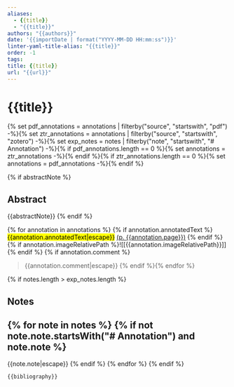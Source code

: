 ```yaml
---
aliases:
  - {{title}}
  - "{{title}}"
authors: "{{authors}}"
date: '{{importDate | format("YYYY-MM-DD HH:mm:ss")}}'
linter-yaml-title-alias: "{{title}}"
order: -1
tags: 
title: {{title}}
url: "{{url}}"
---
```


# {{title}}

{% set pdf_annotations = annotations | filterby("source", "startswith", "pdf") -%}{% set ztr_annotations = annotations | filterby("source", "startswith", "zotero") -%}{% set exp_notes = notes | filterby("note", "startswith", "# Annotation") -%}{% if pdf_annotations.length == 0 %}{% set annotations = ztr_annotations -%}{% endif %}{% if ztr_annotations.length == 0 %}{% set annotations = pdf_annotations -%}{% endif %}

{% if abstractNote %}
## Abstract
{{abstractNote}}
{% endif %}

{% for annotation in annotations %}
{% if annotation.annotatedText %}<mark style="background: {{annotation.color}}">{{annotation.annotatedText|escape}}</mark> [(p. {{annotation.page}})](zotero://open-pdf/library/items/{{annotation.attachment.itemKey}}?page={{annotation.page}}) {% endif %}
{% if annotation.imageRelativePath %}![[{{annotation.imageRelativePath}}]]{% endif %}
{% if annotation.comment %}

> {{annotation.comment|escape}}
{% endif %}{% endfor %}

{% if notes.length > exp_notes.length %}

## Notes

{% for note in notes %}
{% if not note.note.startsWith("# Annotation") and note.note %}
---
{{note.note|escape}}
{% endif %}
{% endfor %}
{% endif %}

```
{{bibliography}}
```